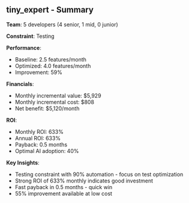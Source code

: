 
## tiny_expert - Summary

**Team**: 5 developers (4 senior, 1 mid, 0 junior)

**Constraint**: Testing

**Performance**:
- Baseline: 2.5 features/month
- Optimized: 4.0 features/month  
- Improvement: 59%

**Financials**:
- Monthly incremental value: $5,929
- Monthly incremental cost: $808
- Net benefit: $5,120/month

**ROI**:
- Monthly ROI: 633%
- Annual ROI: 633%
- Payback: 0.5 months
- Optimal AI adoption: 40%

**Key Insights**:
- Testing constraint with 90% automation - focus on test optimization
- Strong ROI of 633% monthly indicates good investment
- Fast payback in 0.5 months - quick win
- 55% improvement available at low cost
